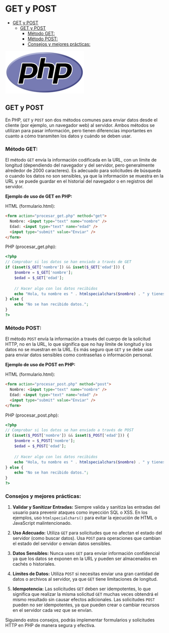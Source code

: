 # GET y POST
- [GET y POST](#get-y-post)
  - [GET y POST](#get-y-post-1)
    - [Método GET:](#método-get)
    - [Método POST:](#método-post)
    - [Consejos y mejores prácticas:](#consejos-y-mejores-prácticas)

<img src="./images/01-logo.png" width="250">

## GET y POST

En PHP, `GET` y `POST` son dos métodos comunes para enviar datos desde el cliente (por ejemplo, un navegador web) al servidor. Ambos métodos se utilizan para pasar información, pero tienen diferencias importantes en cuanto a cómo transmiten los datos y cuándo se deben usar.

### Método GET:

El método `GET` envía la información codificada en la URL, con un límite de longitud (dependiendo del navegador y del servidor, pero generalmente alrededor de 2000 caracteres). Es adecuado para solicitudes de búsqueda o cuando los datos no son sensibles, ya que la información se muestra en la URL y se puede guardar en el historial del navegador o en registros del servidor.

**Ejemplo de uso de GET en PHP:**

HTML (formulario.html):
```html
<form action="procesar_get.php" method="get">
  Nombre: <input type="text" name="nombre" />
  Edad: <input type="text" name="edad" />
  <input type="submit" value="Enviar" />
</form>
```

PHP (procesar_get.php):
```php
<?php
// Comprobar si los datos se han enviado a través de GET
if (isset($_GET['nombre']) && isset($_GET['edad'])) {
    $nombre = $_GET['nombre'];
    $edad = $_GET['edad'];

    // Hacer algo con los datos recibidos
    echo "Hola, tu nombre es " . htmlspecialchars($nombre) . " y tienes " . htmlspecialchars($edad) . " años.";
} else {
    echo "No se han recibido datos.";
}
?>
```

### Método POST:

El método `POST` envía la información a través del cuerpo de la solicitud HTTP, no en la URL, lo que significa que no hay límite de longitud y los datos no se muestran en la URL. Es más seguro que `GET` y se debe usar para enviar datos sensibles como contraseñas o información personal.

**Ejemplo de uso de POST en PHP:**

HTML (formulario.html):
```html
<form action="procesar_post.php" method="post">
  Nombre: <input type="text" name="nombre" />
  Edad: <input type="text" name="edad" />
  <input type="submit" value="Enviar" />
</form>
```

PHP (procesar_post.php):
```php
<?php
// Comprobar si los datos se han enviado a través de POST
if (isset($_POST['nombre']) && isset($_POST['edad'])) {
    $nombre = $_POST['nombre'];
    $edad = $_POST['edad'];

    // Hacer algo con los datos recibidos
    echo "Hola, tu nombre es " . htmlspecialchars($nombre) . " y tienes " . htmlspecialchars($edad) . " años.";
} else {
    echo "No se han recibido datos.";
}
?>
```

### Consejos y mejores prácticas:

1. **Validar y Sanitizar Entradas:** Siempre valida y sanitiza las entradas del usuario para prevenir ataques como inyección SQL o XSS. En los ejemplos, uso `htmlspecialchars()` para evitar la ejecución de HTML o JavaScript malintencionado.
   
2. **Uso Adecuado:** Utiliza `GET` para solicitudes que no afectan el estado del servidor (como buscar datos). Usa `POST` para operaciones que cambian el estado del servidor o envían datos sensibles.
   
3. **Datos Sensibles:** Nunca uses `GET` para enviar información confidencial ya que los datos se exponen en la URL y pueden ser almacenados en cachés o historiales.
   
4. **Límites de Datos:** Utiliza `POST` si necesitas enviar una gran cantidad de datos o archivos al servidor, ya que `GET` tiene limitaciones de longitud.

5. **Idempotencia:** Las solicitudes `GET` deben ser idempotentes, lo que significa que realizar la misma solicitud `GET` muchas veces obtendrá el mismo resultado sin causar efectos adicionales. Las solicitudes `POST` pueden no ser idempotentes, ya que pueden crear o cambiar recursos en el servidor cada vez que se envían.

Siguiendo estos consejos, podrás implementar formularios y solicitudes HTTP en PHP de manera segura y efectiva.
